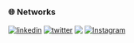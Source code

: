 <h3>🌐 Networks</h3>
<a href="https://www.linkedin.com/in/florisbal" target="_blank"><img align="center" src="https://img.shields.io/badge/LinkedIn-0077B5?style=for-the-badge&logo=linkedin&logoColor=white" alt="linkedin" /></a>
<a href="https://twitter.com/florisbal" target="_blank"><img align="center" src="https://img.shields.io/badge/Twitter-1DA1F2?style=for-the-badge&logo=twitter&logoColor=white" alt="twitter"/></a>
<a href = "mailto:florisbal@gmail.com"><img align="center" src="https://img.shields.io/badge/Gmail-D14836?style=for-the-badge&logo=gmail&logoColor=white" target="_blank"></a>
<a href="https://instagram.com/nflorisbal" target="_blank"><img align="center" src="https://img.shields.io/badge/-Instagram-DF0174?style=for-the-badge&logo=instagram&logoColor=white" alt="Instagram"/>
